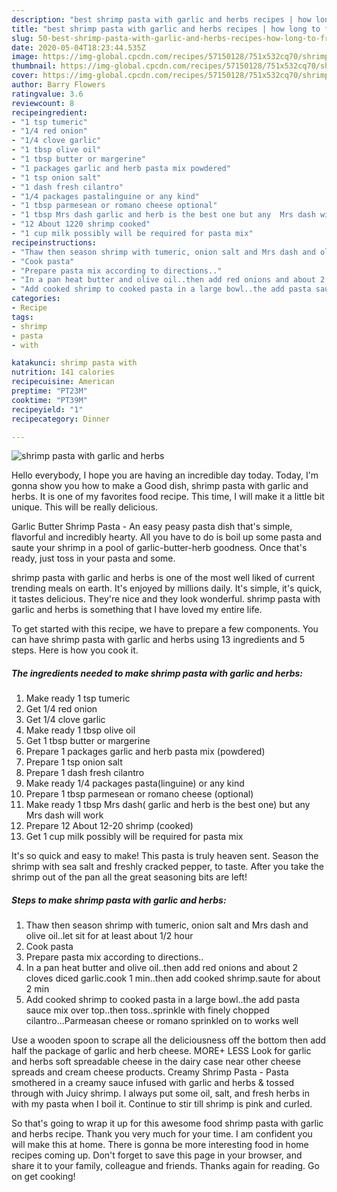 ```yaml
---
description: "best shrimp pasta with garlic and herbs recipes | how long to fry shrimp pasta with garlic and herbs"
title: "best shrimp pasta with garlic and herbs recipes | how long to fry shrimp pasta with garlic and herbs"
slug: 50-best-shrimp-pasta-with-garlic-and-herbs-recipes-how-long-to-fry-shrimp-pasta-with-garlic-and-herbs
date: 2020-05-04T18:23:44.535Z
image: https://img-global.cpcdn.com/recipes/57150128/751x532cq70/shrimp-pasta-with-garlic-and-herbs-recipe-main-photo.jpg
thumbnail: https://img-global.cpcdn.com/recipes/57150128/751x532cq70/shrimp-pasta-with-garlic-and-herbs-recipe-main-photo.jpg
cover: https://img-global.cpcdn.com/recipes/57150128/751x532cq70/shrimp-pasta-with-garlic-and-herbs-recipe-main-photo.jpg
author: Barry Flowers
ratingvalue: 3.6
reviewcount: 8
recipeingredient:
- "1 tsp tumeric"
- "1/4 red onion"
- "1/4 clove garlic"
- "1 tbsp olive oil"
- "1 tbsp butter or margerine"
- "1 packages garlic and herb pasta mix powdered"
- "1 tsp onion salt"
- "1 dash fresh cilantro"
- "1/4 packages pastalinguine or any kind"
- "1 tbsp parmesean or romano cheese optional"
- "1 tbsp Mrs dash garlic and herb is the best one but any  Mrs dash will work"
- "12 About 1220 shrimp cooked"
- "1 cup milk possibly will be required for pasta mix"
recipeinstructions:
- "Thaw then season shrimp with tumeric, onion salt and Mrs dash and olive oil..let sit for at least about 1/2 hour"
- "Cook pasta"
- "Prepare pasta mix according to directions.."
- "In a pan heat butter and olive oil..then add red onions and about 2 cloves diced garlic.cook 1 min..then add cooked shrimp.saute for about 2 min"
- "Add cooked shrimp to cooked pasta in a large bowl..the add pasta sauce mix over top..then toss..sprinkle with finely chopped cilantro...Parmeasan cheese or romano sprinkled on to works well"
categories:
- Recipe
tags:
- shrimp
- pasta
- with

katakunci: shrimp pasta with 
nutrition: 141 calories
recipecuisine: American
preptime: "PT23M"
cooktime: "PT39M"
recipeyield: "1"
recipecategory: Dinner

---
```



![shrimp pasta with garlic and herbs](https://img-global.cpcdn.com/recipes/57150128/751x532cq70/shrimp-pasta-with-garlic-and-herbs-recipe-main-photo.jpg)

Hello everybody, I hope you are having an incredible day today. Today, I'm gonna show you how to make a Good dish, shrimp pasta with garlic and herbs. It is one of my favorites food recipe. This time, I will make it a little bit unique. This will be really delicious.

Garlic Butter Shrimp Pasta - An easy peasy pasta dish that&#39;s simple, flavorful and incredibly hearty. All you have to do is boil up some pasta and saute your shrimp in a pool of garlic-butter-herb goodness. Once that&#39;s ready, just toss in your pasta and some.

shrimp pasta with garlic and herbs is one of the most well liked of current trending meals on earth. It's enjoyed by millions daily. It's simple, it's quick, it tastes delicious. They're nice and they look wonderful. shrimp pasta with garlic and herbs is something that I have loved my entire life.


To get started with this recipe, we have to prepare a few components. You can have shrimp pasta with garlic and herbs using 13 ingredients and 5 steps. Here is how you cook it.

<!--inarticleads1-->

##### The ingredients needed to make shrimp pasta with garlic and herbs:

1. Make ready 1 tsp tumeric
1. Get 1/4 red onion
1. Get 1/4 clove garlic
1. Make ready 1 tbsp olive oil
1. Get 1 tbsp butter or margerine
1. Prepare 1 packages garlic and herb pasta mix (powdered)
1. Prepare 1 tsp onion salt
1. Prepare 1 dash fresh cilantro
1. Make ready 1/4 packages pasta(linguine) or any kind
1. Prepare 1 tbsp parmesean or romano cheese (optional)
1. Make ready 1 tbsp Mrs dash( garlic and herb is the best one) but any  Mrs dash will work
1. Prepare 12 About 12-20 shrimp (cooked)
1. Get 1 cup milk possibly will be required for pasta mix


It&#39;s so quick and easy to make! This pasta is truly heaven sent. Season the shrimp with sea salt and freshly cracked pepper, to taste. After you take the shrimp out of the pan all the great seasoning bits are left! 

<!--inarticleads2-->

##### Steps to make shrimp pasta with garlic and herbs:

1. Thaw then season shrimp with tumeric, onion salt and Mrs dash and olive oil..let sit for at least about 1/2 hour
1. Cook pasta
1. Prepare pasta mix according to directions..
1. In a pan heat butter and olive oil..then add red onions and about 2 cloves diced garlic.cook 1 min..then add cooked shrimp.saute for about 2 min
1. Add cooked shrimp to cooked pasta in a large bowl..the add pasta sauce mix over top..then toss..sprinkle with finely chopped cilantro...Parmeasan cheese or romano sprinkled on to works well


Use a wooden spoon to scrape all the deliciousness off the bottom then add half the package of garlic and herb cheese. MORE+ LESS Look for garlic and herbs soft spreadable cheese in the dairy case near other cheese spreads and cream cheese products. Creamy Shrimp Pasta - Pasta smothered in a creamy sauce infused with garlic and herbs &amp; tossed through with Juicy shrimp. I always put some oil, salt, and fresh herbs in with my pasta when I boil it. Continue to stir till shrimp is pink and curled. 

So that's going to wrap it up for this awesome food shrimp pasta with garlic and herbs recipe. Thank you very much for your time. I am confident you will make this at home. There is gonna be more interesting food in home recipes coming up. Don't forget to save this page in your browser, and share it to your family, colleague and friends. Thanks again for reading. Go on get cooking!
